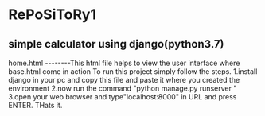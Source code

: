 # RePoSiToRy1
simple calculator using django(python3.7)
-----------------------------------------------------------
home.html --------This html file helps to view the user interface 
where base.html come in action
To run this project simply follow the steps.
1.install django in your pc and copy this file and paste it where you created the environment 
2.now run the command "python manage.py runserver "
3.open your web browser and type"localhost:8000" in URL and press ENTER.
THats it.






